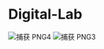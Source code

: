 # Digital-Lab
![捕获 PNG4](https://user-images.githubusercontent.com/89126668/155134918-bac90a6b-b1fe-4981-a2dc-d467aa076c61.PNG)
![捕获 PNG3](https://user-images.githubusercontent.com/89126668/155134935-1c4108e7-0b3e-431f-8048-78628129e606.PNG)
